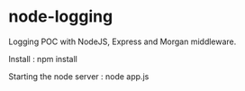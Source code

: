 # node-logging
Logging POC with NodeJS, Express and Morgan middleware.

Install :
    npm install

Starting the node server :
    node app.js
